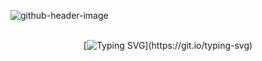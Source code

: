 ![github-header-image](https://github.com/pedrosayuri/pedrosayuri/assets/56764512/47c2e792-4c83-4427-85e3-f8e6a8736e76)
<br>
<br>

<div align="center">

[![Typing SVG](https://readme-typing-svg.herokuapp.com?font=Fira+Code&weight=900&size=42&pause=1000&random=false&width=435&lines=Ol%C3%A1+mundo!%2C;Sou+Yuri+Pedrosa+de+Oliveira%2C;Desenvolvedor+Full-Stack+especializado+em+web+e+mobile.)](https://git.io/typing-svg)

</div>

